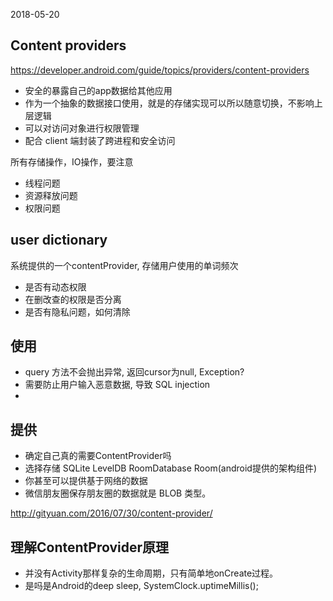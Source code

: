 2018-05-20

## Content providers
https://developer.android.com/guide/topics/providers/content-providers

+ 安全的暴露自己的app数据给其他应用
+ 作为一个抽象的数据接口使用，就是的存储实现可以所以随意切换，不影响上层逻辑
+ 可以对访问对象进行权限管理
+ 配合 client 端封装了跨进程和安全访问

所有存储操作，IO操作，要注意
+ 线程问题
+ 资源释放问题
+ 权限问题

## user dictionary
系统提供的一个contentProvider, 存储用户使用的单词频次
+ 是否有动态权限
+ 在删改查的权限是否分离
+ 是否有隐私问题，如何清除

## 使用
+ query 方法不会抛出异常, 返回cursor为null, Exception?
+ 需要防止用户输入恶意数据, 导致 SQL injection
+ 

## 提供
+ 确定自己真的需要ContentProvider吗
+ 选择存储 SQLite LevelDB RoomDatabase Room(android提供的架构组件)
+ 你甚至可以提供基于网络的数据
+ 微信朋友圈保存朋友圈的数据就是 BLOB 类型。


http://gityuan.com/2016/07/30/content-provider/
## 理解ContentProvider原理
+ 并没有Activity那样复杂的生命周期，只有简单地onCreate过程。
+ 是吗是Android的deep sleep, SystemClock.uptimeMillis();